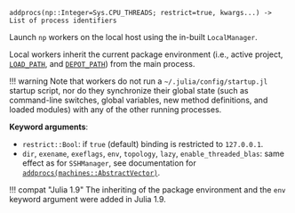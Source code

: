 ```
addprocs(np::Integer=Sys.CPU_THREADS; restrict=true, kwargs...) -> List of process identifiers
```

Launch `np` workers on the local host using the in-built `LocalManager`.

Local workers inherit the current package environment (i.e., active project, [`LOAD_PATH`](@ref), and [`DEPOT_PATH`](@ref)) from the main process.

!!! warning
    Note that workers do not run a `~/.julia/config/startup.jl` startup script, nor do they synchronize their global state (such as command-line switches, global variables, new method definitions, and loaded modules) with any of the other running processes.


**Keyword arguments**:

  * `restrict::Bool`: if `true` (default) binding is restricted to `127.0.0.1`.
  * `dir`, `exename`, `exeflags`, `env`, `topology`, `lazy`, `enable_threaded_blas`: same effect as for `SSHManager`, see documentation for [`addprocs(machines::AbstractVector)`](@ref).

!!! compat "Julia 1.9"
    The inheriting of the package environment and the `env` keyword argument were added in Julia 1.9.

